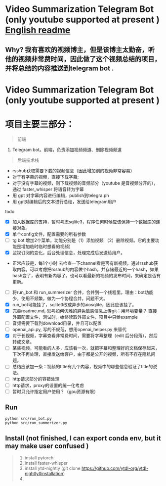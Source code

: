 #  Video Summarization Telegram Bot (only youtube supported at present ) [English readme](readme.md) 
## Why?  我有喜欢的视频博主，但是该博主太勤奋，听他的视频非常费时间，因此做了这个视频总结的项目，并将总结的内容推送到telegram bot .

# Video Summarization Telegram Bot (only youtube supported at present )
# 项目主要三部分：
> 前端
1. Telegram bot。前端，负责添加视频频道、删除视频频道
> 后端技术栈
- rsshub获取需要下载的视频信息（因此增加别的视频非常容易）
- 对于有字幕的视频，直接下载字幕; 
- 对于没有字幕的视频，则下载视频的音频部分（youtube 是音视频分开的），通过 faster_whisper 将语音转为字幕
- 用 gpt 对字幕内容进行编辑，publish到telegra.ph 
- 用 gpt对编辑后的文本进行总结，发送给telegram用户

todo 
- [x] 加入数据库的支持，暂时考虑sqlite3，程序任何时候应该保持一个数据库的连接对象。
- [x] 单个config文件，配置需要的所有参数
- [ ] tg bot 增加2个菜单，功能分别是（1）添加视频 （2）删除视频。它的主要功能是增加临时临时想看的视频）
- [x] 监视订阅的变化，后台处理信息，处理完成后发送给用户。
* 正常应该是，每1个小时 去检查一下channel看是否有新视频，通过rsshub获取内容。可以考虑把rsshub的内容做个hash，并存储最近的一个hash，如果hash变了，表明有新内容了。也可以看最新的视频的发布时间，来确定是否有更新。
- [ ] 将run_bot 和 run_summerizer 合并，合并到一个线程里。理由：bot功能少，使用不频繁，做为一个协程合并，问题不大。
- [x] run_bot可能挂了，sqlite3改成异步的aiosqlite，因此应该挂了。
- [x] ~~完善readme.md, 思考如何优雅的避免敏感信息上传git：用环境变量？~~ 直接外置配置文件，测试时，始终读取外部文件，项目中只给example
- [ ] 音频需要下载到download目录，并且可以配置
- [ ] openai_api.py, 写的不规范，想用openai_helper.py 来替代
- [x] 对于长视频，字幕查看非常费时间，需要将字幕整理（edit 后分段落），然后转成文章。
- [ ] 某些视频，可能看的人多，应该看一次，就把字幕和整理好的文档保存起来，下次不再处理，直接发送给客户，由于都是公开的视频，所有不存在隐私问题。
- [ ] 总结应该加一条：视频的title有几个内容，视频中的哪些信息验证了title的说法。
- [ ] http请求部分的容错处理
- [ ] http请求，proxy的设置的统一化考虑
- [ ] 暂时只允许指定用户使用？（gpu资源有限）

## Run
    python src/run_bot.py
    python src/run_summerizer.py

## Install  (not finished, I can export conda env, but it may make user confused )
> 1. install pytorch
> 2. install faster-whisper
> 3. install ytd-nightly (git clone  https://github.com/ytdl-org/ytdl-nightly#installation)
> 4. 